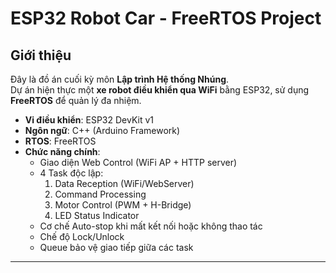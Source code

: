 # ESP32 Robot Car - FreeRTOS Project

## Giới thiệu
Đây là đồ án cuối kỳ môn **Lập trình Hệ thống Nhúng**.  
Dự án hiện thực một **xe robot điều khiển qua WiFi** bằng ESP32, sử dụng **FreeRTOS** để quản lý đa nhiệm.  

- **Vi điều khiển**: ESP32 DevKit v1  
- **Ngôn ngữ**: C++ (Arduino Framework)  
- **RTOS**: FreeRTOS  
- **Chức năng chính**:
  - Giao diện Web Control (WiFi AP + HTTP server)  
  - 4 Task độc lập:  
    1. Data Reception (WiFi/WebServer)  
    2. Command Processing  
    3. Motor Control (PWM + H-Bridge)  
    4. LED Status Indicator  
  - Cơ chế Auto-stop khi mất kết nối hoặc không thao tác  
  - Chế độ Lock/Unlock  
  - Queue bảo vệ giao tiếp giữa các task  

---


